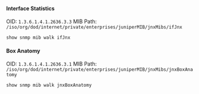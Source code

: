 #### Interface Statistics
OID: ````1.3.6.1.4.1.2636.3.3```` 
MIB Path: ````/iso/org/dod/internet/private/enterprises/juniperMIB/jnxMibs/ifJnx````
```
show snmp mib walk ifJnx
```
#### Box Anatomy
OID: ````1.3.6.1.4.1.2636.3.1````
MIB Path: ````/iso/org/dod/internet/private/enterprises/juniperMIB/jnxMibs/jnxBoxAnatomy````
```
show snmp mib walk jnxBoxAnatomy
```
